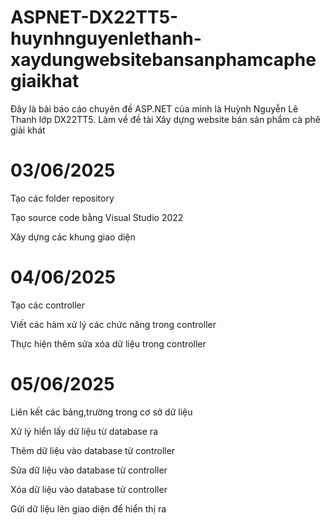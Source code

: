 # ASPNET-DX22TT5-huynhnguyenlethanh-xaydungwebsitebansanphamcaphegiaikhat
Đây là bài báo cáo chuyên đề ASP.NET của mình là Huỳnh Nguyễn Lê Thanh lớp DX22TT5. Làm về đề tài Xây dựng website bán sản phẩm cà phê giải khát

# 03/06/2025
Tạo các folder repository

Tạo source code bằng Visual Studio 2022

Xây dựng các khung giao diện

# 04/06/2025
Tạo các controller

Viết các hàm xử lý các chức năng trong controller

Thực hiện thêm sửa xóa dữ liệu trong controller

# 05/06/2025
Liên kết các bảng,trường trong cơ sở dữ liệu

Xử lý hiển lấy dữ liệu từ database ra

Thêm dữ liệu vào database từ controller

Sửa dữ liệu vào database từ controller

Xóa dữ liệu vào database từ controller

Gửi dữ liệu lên giao diện để hiển thị ra